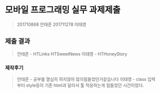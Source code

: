 # 모바일 프로그래밍 실무 과제제출
>201710868 안태준
>201711278 이태영


## 제출 결과
>안태준 - HTLinks  HTSweetNews
>이태영 - HTHoneyStory

### 제작후기

>안태준 - 공부를 열심히 하지않아 많이힘들었던거같습니다
>이태영 - class 입력부터 style등이 기존 html과 달라서 툴 적응하는게 힘들었던 시간이었다.
